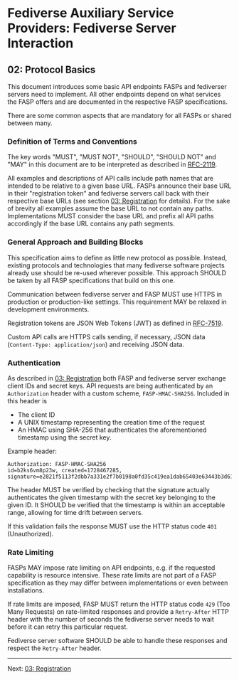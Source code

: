 # Fediverse Auxiliary Service Providers: Fediverse Server Interaction

## 02: Protocol Basics

This document introduces some basic API endpoints FASPs and
fediverser servers need to implement. All other endpoints depend on what services
the FASP offers and are documented in the respective
FASP specifications.

There are some common aspects that are mandatory for all FASPs or
shared between many.

### Definition of Terms and Conventions

The key words "MUST", "MUST NOT", "SHOULD", "SHOULD NOT" and "MAY" in
this document are to be interpreted as described in
[RFC-2119](https://tools.ietf.org/html/rfc2119.html).

All examples and descriptions of API calls include path names that are
intended to be relative to a given base URL. FASPs announce their base
URL in their "registration token" and fediverse servers call back with their
respective base URLs (see section [03: Registration](registration.md)
for details). For the sake of brevity all examples assume the base URL
to not contain any paths. Implementations MUST consider the base URL
and prefix all API paths accordingly if the base URL contains any path
segments.

### General Approach and Building Blocks

This specification aims to define as little new protocol as possible.
Instead, existing protocols and technologies that many fediverse
software projects already use should be re-used wherever
possible. This approach SHOULD be taken by all FASP specifications
that build on this one.

Communication between fediverse server and FASP MUST use HTTPS in production
or production-like settings. This requirement MAY be relaxed in
development environments.

Registration tokens are JSON Web Tokens (JWT) as defined in
[RFC-7519](https://datatracker.ietf.org/doc/html/rfc7519).

Custom API calls are HTTPS calls sending, if necessary, JSON data
(`Content-Type: application/json`) and receiving JSON data.

### Authentication

As described in [03: Registration](registration.md) both FASP and
fediverse server exchange client IDs and secret keys. API requests are
being authenticated by an `Authorization` header with a custom scheme,
`FASP-HMAC-SHA256`. Included in this header is

* The client ID
* A UNIX timestamp representing the creation time of the request
* An HMAC using SHA-256 that authenticates the aforementioned timestamp
  using the secret key.

Example header:

```http
Authorization: FASP-HMAC-SHA256
id=b2ks6vm8p23w, created=1728467285, signature=e2821f5113f2dbb7a331e2f7b0198a0fd35c419ea1dab65403e63443b3d61685
```

The header MUST be verified by checking that the signature actually
authenticates the given timestamp with the secret key belonging to
the given ID. It SHOULD be verified that the timestamp is within an
acceptable range, allowing for time drift between servers.

If this validation fails the response MUST use the HTTP status code
`401` (Unauthorized).

### Rate Limiting

FASPs MAY impose rate limiting on API endpoints, e.g. if the requested capability is
resource intensive. These rate limits are not part of a FASP
specification as they may differ between implementations or even
between installations.

If rate limits are imposed, FASP MUST return the HTTP status code `429` (Too Many
Requests) on rate-limited responses and provide a `Retry-After` HTTP
header with the number of seconds the fediverse server needs to wait before it
can retry this particular request.

Fediverse server software SHOULD be able to handle these responses and
respect the `Retry-After` header.

---

Next: [03: Registration](registration.md)
